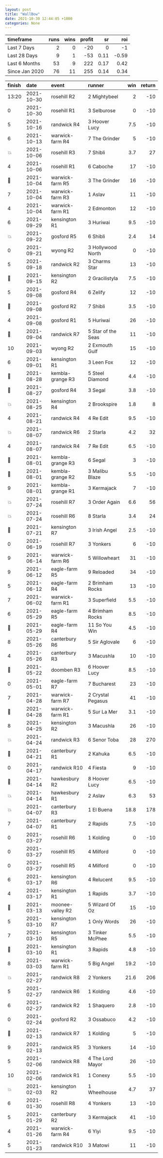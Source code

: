 ```yaml
---   
layout: post   
title: "WallBow"   
date: 2021-10-30 12:44:05 +1000  
categories: None 
---   
```



| timeframe      |   runs |   wins |   profit |   sr |   roi |
|:---------------|-------:|-------:|---------:|-----:|------:|
| Last 7 Days    |      2 |      0 |      -20 | 0    | -1    |
| Last 28 Days   |      9 |      1 |      -53 | 0.11 | -0.59 |
| Last 6 Months  |     53 |      9 |      222 | 0.17 |  0.42 |
| Since Jan 2020 |     76 |     11 |      255 | 0.14 |  0.34 |

| finish            | date       | event            | runner             |   win |   return |
|:------------------|:-----------|:-----------------|:-------------------|------:|---------:|
| 13:20             | 2021-10-30 | rosehill R2      | 2 Mightybeel       |   2   |      -10 |
| 0                 | 2021-10-30 | rosehill R1      | 3 Selburose        |   0   |      -10 |
| 5                 | 2021-10-16 | randwick R4      | 3 Hoover Lucy      |   7.5 |      -10 |
| 6                 | 2021-10-13 | warwick-farm R4  | 7 The Grinder      |   5   |      -10 |
| :boom:            | 2021-10-06 | rosehill R3      | 7 Shibli           |   3.7 |       27 |
| 4                 | 2021-10-06 | rosehill R1      | 6 Caboche          |  17   |      -10 |
| :3rd_place_medal: | 2021-10-04 | warwick-farm R5  | 3 The Grinder      |  16   |      -10 |
| 7                 | 2021-10-04 | warwick-farm R3  | 1 Aslav            |  11   |      -10 |
| 4                 | 2021-10-04 | warwick-farm R1  | 2 Edmonton         |  12   |      -10 |
| 6                 | 2021-09-29 | kensington R1    | 3 Huriwai          |   9.5 |      -10 |
| :boom:            | 2021-09-22 | gosford R5       | 6 Shibli           |   2.4 |       14 |
| 0                 | 2021-09-21 | wyong R2         | 3 Hollywood North  |   0   |      -10 |
| 5                 | 2021-09-18 | randwick R2      | 3 Charms Star      |  13   |      -10 |
| :3rd_place_medal: | 2021-09-15 | kensington R2    | 2 Gracilistyla     |   7.5 |      -10 |
| 5                 | 2021-09-08 | gosford R4       | 6 Zelify           |  12   |      -10 |
| :2nd_place_medal: | 2021-09-08 | gosford R2       | 7 Shibli           |   3.5 |      -10 |
| 4                 | 2021-09-08 | gosford R1       | 5 Huriwai          |  26   |      -10 |
| :3rd_place_medal: | 2021-09-04 | randwick R7      | 5 Star of the Seas |  11   |      -10 |
| 10                | 2021-09-03 | wyong R2         | 2 Exmouth Gulf     |  15   |      -10 |
| 6                 | 2021-09-01 | kensington R1    | 3 Leen Fox         |  12   |      -10 |
| :3rd_place_medal: | 2021-08-28 | kembla-grange R3 | 5 Steel Diamond    |   4.4 |      -10 |
| :2nd_place_medal: | 2021-08-27 | gosford R4       | 3 Segal            |   3.8 |      -10 |
| :boom:            | 2021-08-25 | kensington R4    | 2 Brookspire       |   1.8 |        8 |
| 4                 | 2021-08-21 | randwick R4      | 4 Re Edit          |   9.5 |      -10 |
| :boom:            | 2021-08-07 | randwick R6      | 2 Starla           |   4.2 |       32 |
| 4                 | 2021-08-07 | randwick R4      | 7 Re Edit          |   6.5 |      -10 |
| :2nd_place_medal: | 2021-08-01 | kembla-grange R3 | 6 Segal            |   3   |      -10 |
| :3rd_place_medal: | 2021-08-01 | kembla-grange R2 | 3 Malibu Blaze     |   5.5 |      -10 |
| 9                 | 2021-08-01 | kembla-grange R1 | 3 Kermajack        |   7   |      -10 |
| :boom:            | 2021-07-24 | rosehill R7      | 3 Order Again      |   6.6 |       56 |
| :boom:            | 2021-07-24 | rosehill R6      | 8 Starla           |   3.4 |       24 |
| :2nd_place_medal: | 2021-07-21 | kensington R7    | 3 Irish Angel      |   2.5 |      -10 |
| 0                 | 2021-06-19 | rosehill R7      | 3 Yonkers          |   6   |      -10 |
| 9                 | 2021-06-14 | warwick-farm R6  | 5 Willowheart      |  31   |      -10 |
| 9                 | 2021-06-12 | eagle-farm R5    | 9 Reloaded         |  34   |      -10 |
| 5                 | 2021-06-12 | eagle-farm R4    | 2 Brimham Rocks    |  13   |      -10 |
| 7                 | 2021-06-02 | warwick-farm R1  | 3 Superfield       |   5.5 |      -10 |
| 6                 | 2021-05-29 | eagle-farm R5    | 4 Brimham Rocks    |   8.5 |      -10 |
| :2nd_place_medal: | 2021-05-29 | eagle-farm R4    | 11 So You Win      |   4.5 |      -10 |
| 8                 | 2021-05-26 | canterbury R6    | 5 Sir Aglovale     |   6   |      -10 |
| 4                 | 2021-05-26 | canterbury R3    | 3 Macushla         |  10   |      -10 |
| :2nd_place_medal: | 2021-05-22 | doomben R3       | 6 Hoover Lucy      |   8.5 |      -10 |
| 0                 | 2021-05-01 | eagle-farm R7    | 7 Bucharest        |  23   |      -10 |
| 7                 | 2021-04-28 | warwick-farm R7  | 2 Crystal Pegasus  |  41   |      -10 |
| :2nd_place_medal: | 2021-04-28 | warwick-farm R1  | 5 Sur La Mer       |   3.1 |      -10 |
| 8                 | 2021-04-25 | kensington R2    | 3 Macushla         |  26   |      -10 |
| :boom:            | 2021-04-24 | randwick R3      | 6 Senor Toba       |  28   |      270 |
| :3rd_place_medal: | 2021-04-21 | canterbury R1    | 2 Kahuka           |   6.5 |      -10 |
| 0                 | 2021-04-17 | randwick R10     | 4 Fiesta           |   9   |      -10 |
| :3rd_place_medal: | 2021-04-14 | hawkesbury R2    | 8 Hoover Lucy      |   6.5 |      -10 |
| :boom:            | 2021-04-14 | hawkesbury R1    | 2 Aslav            |   6.3 |       53 |
| :boom:            | 2021-04-07 | canterbury R3    | 1 El Buena         |  18.8 |      178 |
| 7                 | 2021-04-07 | canterbury R1    | 2 Rapids           |   7.5 |      -10 |
| 0                 | 2021-03-27 | rosehill R6      | 1 Kolding          |   0   |      -10 |
| 0                 | 2021-03-27 | rosehill R5      | 4 Milford          |   0   |      -10 |
| 0                 | 2021-03-27 | rosehill R5      | 4 Milford          |   0   |      -10 |
| 6                 | 2021-03-17 | kensington R6    | 4 Relucent         |   9.5 |      -10 |
| 4                 | 2021-03-17 | kensington R1    | 1 Rapids           |   3.7 |      -10 |
| :3rd_place_medal: | 2021-03-13 | moonee-valley R2 | 5 Wizard Of Oz     |  15   |      -10 |
| 5                 | 2021-03-10 | kensington R7    | 1 Only Words       |  26   |      -10 |
| 7                 | 2021-03-10 | kensington R5    | 3 Tinker McPhee    |   5.5 |      -10 |
| :3rd_place_medal: | 2021-03-10 | kensington R1    | 3 Rapids           |   4.8 |      -10 |
| 8                 | 2021-03-03 | warwick-farm R1  | 5 Big Angel        |  19.2 |      -10 |
| :boom:            | 2021-02-27 | randwick R8      | 2 Yonkers          |  21.6 |      206 |
| 5                 | 2021-02-27 | randwick R6      | 1 Kolding          |   4.6 |      -10 |
| 6                 | 2021-02-27 | randwick R2      | 1 Shaquero         |   2.8 |      -10 |
| 0                 | 2021-02-24 | gosford R2       | 3 Ossabuco         |   4.2 |      -10 |
| :2nd_place_medal: | 2021-02-13 | randwick R7      | 1 Kolding          |   5   |      -10 |
| 9                 | 2021-02-13 | randwick R5      | 3 Yonkers          |  14   |      -10 |
| 5                 | 2021-02-06 | randwick R8      | 4 The Lord Mayor   |  26   |      -10 |
| 10                | 2021-02-06 | randwick R1      | 1 Conexy           |   5.5 |      -10 |
| :boom:            | 2021-02-03 | kensington R2    | 1 Wheelhouse       |   4.7 |       37 |
| 6                 | 2021-01-30 | rosehill R8      | 4 Yonkers          |  13   |      -10 |
| 5                 | 2021-01-29 | canterbury R2    | 3 Kermajack        |  41   |      -10 |
| 4                 | 2021-01-26 | warwick-farm R4  | 6 Yiyi             |   9.5 |      -10 |
| 5                 | 2021-01-23 | randwick R10     | 3 Matowi           |  11   |      -10 |
